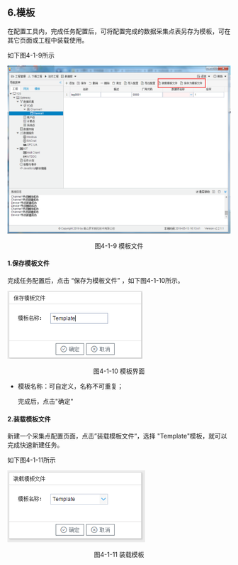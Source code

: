 ## 6.模板

在配置工具内，完成任务配置后，可将配置完成的数据采集点表另存为模板，可在其它页面或工程中装载使用。

如下图4-1-9所示

![1557128472581](../../assets/模板文件.png)

<center>图4-1-9 模板文件</center>

#### 1.保存模板文件

完成任务配置后，点击 “保存为模板文件” ，如下图4-1-10所示。

![1557128472581](../../assets/模板保存.png)

<center>图4-1-10 模板界面</center>

- 模板名称：可自定义，名称不可重复；

  完成后，点击"确定"

#### 2.装载模板文件

新建一个采集点配置页面，点击”装载模板文件“，选择 "Template"模板，就可以完成快速新建任务。

如下图4-1-11所示

![](../../assets/装载模板.png)



<center>图4-1-11 装载模板</center>

